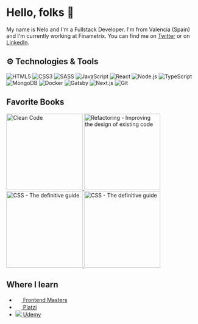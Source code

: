 # Hello, folks 👋

My name is Nelo and I'm a Fullstack Developer. I'm from Valencia (Spain) and I'm currently working at Finametrix. You can find me on [Twitter](https://twitter.com/NeloDev) or on [LinkedIn](https://www.linkedin.com/in/manuel-puchades-bres%C3%B3-115a58179/).

## ⚙️ Technologies & Tools
![HTML5](https://img.shields.io/badge/-HTML5-E34F26?style=plastic&logo=html5&logoColor=white)
![CSS3](https://img.shields.io/badge/-CSS3-1572B6?style=plastic&logo=css3&logoColor=white)
![SASS](https://img.shields.io/badge/-SASS-CC6699?style=plastic&logo=sass&logoColor=white)
![JavaScript](https://img.shields.io/badge/-JavaScript-F7DF1E?style=plastic&logo=JavaScript&logoColor=black)
![React](https://img.shields.io/badge/-React-61DAFB?style=plastic&logo=react&logoColor=white)
![Node.js](https://img.shields.io/badge/-Node.js-339933?style=plastic&logo=node.js&logoColor=white)
![TypeScript](https://img.shields.io/badge/-TypeScript-3178C6?style=plastic&logo=TypeScript&logoColor=white)
![MongoDB](https://img.shields.io/badge/-MongoDB-47A248?style=plastic&logo=MongoDB&logoColor=white)
![Docker](https://img.shields.io/badge/-Docker-2496ED?style=plastic&logo=docker&logoColor=white)
![Gatsby](https://img.shields.io/badge/-Gatsby-663399?style=plastic&logo=gatsby&logoColor=white)
![Next.js](https://img.shields.io/badge/-Next.js-000000?style=plastic&logo=next.js&logoColor=white)
![Git](https://img.shields.io/badge/-Git-F05032?style=plastic&logo=git&logoColor=white)

## Favorite Books
<a href="https://www.amazon.es/Clean-Code-Handbook-Software-Craftsmanship/dp/0132350882">
  <img alt="Clean Code" src="https://m.media-amazon.com/images/I/41SH-SvWPxL.jpg" width="200" />
</a>
<a href="https://www.amazon.es/Refactoring-Improving-Existing-Addison-wesley-Signature/dp/0134757599/ref=sr_1_1?__mk_es_ES=%C3%85M%C3%85%C5%BD%C3%95%C3%91&dchild=1&keywords=refactoring&qid=1605443763&sr=8-1">
  <img alt="Refactoring - Improving the design of existing code" src="https://martinfowler.com/books/refact2.jpg" width="200" />
</a>
<a href="https://www.amazon.es/Grid-Systems-Graphic-Design-Communication/dp/3721201450/ref=sr_1_1?__mk_es_ES=%C3%85M%C3%85%C5%BD%C3%95%C3%91&dchild=1&keywords=grid+systems&qid=1605444140&sr=8-1">
  <img alt="CSS - The definitive guide" src="https://images-na.ssl-images-amazon.com/images/I/71aKxPKSwzL.jpg" width="200" />
</a>
<a href="https://www.amazon.es/CSS-Definitive-Guide-Visual-Presentation/dp/1449393195/ref=pd_lpo_14_t_0/257-0496716-4653141?_encoding=UTF8&pd_rd_i=1449393195&pd_rd_r=cf4115ab-224d-4b74-b20f-57ebea518e41&pd_rd_w=S60rR&pd_rd_wg=NSuZK&pf_rd_p=4221015a-01c7-4a3d-a84d-985d938e9995&pf_rd_r=H25WYZE44REVAMWTRTYP&psc=1&refRID=H25WYZE44REVAMWTRTYP">
  <img alt="CSS - The definitive guide" src="https://images-na.ssl-images-amazon.com/images/I/51xC5rQ9iOL.jpg" width="200" />
</a>

## Where I learn
<ul>
  <li><a href="https://frontendmasters.com/"><img src="https://res.cloudinary.com/practicaldev/image/fetch/s--4MoH41rJ--/c_fill,f_auto,fl_progressive,h_320,q_auto,w_320/https://dev-to-uploads.s3.amazonaws.com/uploads/organization/profile_image/674/b6682f24-d650-453d-bd07-9d0e752ceecf.jpg" width="16" /> Frontend Masters</a></li>
  <li><a href="https://platzi.com/"><img src="https://startupxplore.com/uploads/ff8080815235115101523595712a00de-large.png" width="16" /> Platzi</a></li>
  <li><a href="https://www.udemy.com/"><img src="https://www.udemy.com/staticx/udemy/images/v6/favicon-16x16.png" /> Udemy</a></li>
</ul>

